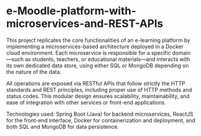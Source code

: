 # e-Moodle-platform-with-microservices-and-REST-APIs

This project replicates the core functionalities of an e-learning platform by implementing a microservices-based architecture deployed in a Docker cloud environment. Each microservice is responsible for a specific domain—such as students, teachers, or educational materials—and interacts with its own dedicated data store, using either SQL or MongoDB depending on the nature of the data.

All operations are exposed via RESTful APIs that follow strictly the HTTP standards and REST principles, including proper use of HTTP methods and status codes. This modular design ensures scalability, maintainability, and ease of integration with other services or front-end applications.

Technologies used: Spring Boot (Java) for backend microservices, ReactJS for the front-end interface, Docker for containerization and deployment, and both SQL and MongoDB for data persistence.
